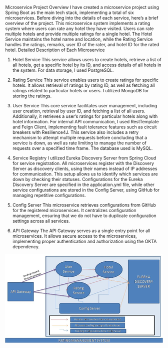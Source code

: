 Microservice Project Overview
I have created a microservice project using Spring Boot as the main tech stack, implementing a total of six microservices. Before diving into the details of each service, here’s a brief overview of the project.
This microservice system implements a rating system where users can rate any hotel they have visited. Users can rate multiple hotels and provide multiple ratings for a single hotel. The Hotel Service maintains the hotel name and location, while the Rating Service handles the ratings, remarks, user ID of the rater, and hotel ID for the rated hotel.
Detailed Description of Each Microservice

1. Hotel Service
This service allows users to create hotels, retrieve a list of all hotels, get a specific hotel by its ID, and access details of all hotels in the system. For data storage, I used PostgreSQL.

2. Rating Service
This service enables users to create ratings for specific hotels. It allows retrieval of ratings by rating ID, as well as fetching all ratings related to particular hotels or users. I utilized MongoDB for storing the ratings.

3. User Service
This core service facilitates user management, including user creation, retrieval by user ID, and fetching a list of all users. Additionally, it retrieves a user’s ratings for particular hotels along with hotel information. For internal API communication, I used RestTemplate and Feign Client, implementing fault tolerance features such as circuit breakers with Resilience4J. This service also includes a retry mechanism to attempt multiple requests before concluding that a service is down, as well as rate limiting to manage the number of requests over a specified time frame. The database used is MySQL.

4. Service Registry
I utilized Eureka Discovery Server from Spring Cloud for service registration. All microservices register with the Discovery Server as discovery clients, using their names instead of IP addresses for communication. This setup allows us to identify which services are down by checking their statuses. Configurations for the Eureka Discovery Server are specified in the application.yml file, while other service configurations are stored in the Config Server, using GitHub for managing repetitive configurations.

5. Config Server
This microservice retrieves configurations from GitHub for the registered microservices. It centralizes configuration management, ensuring that we do not have to duplicate configuration settings across all services.

6. API Gateway
The API Gateway serves as a single entry point for all microservices. It allows secure access to the microservices, implementing proper authentication and authorization using the OKTA dependency.

![Complete Flow](https://github.com/Sumit2124/Rating-Management-System-Microservice-Project/blob/master/ProjectOverviewDiagram.jpg)
